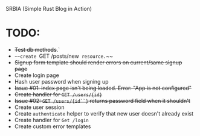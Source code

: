 SRBIA (Simple Rust Blog in Action)


TODO:
===============================================================================
- ~~Test db methods~~.`
- `~~create `GET /posts/new` resource.`~~
- ~~Signup form template should render errors on current/same signup page~~
- Create login page
- Hash user password when signing up
- ~~Issue #01: index page isn't being loaded. Error: "App is not configured"~~
- ~~Create handler for `GET /users/{id}`~~
- ~~Issue #02: `GET /users/{id``}` returns password field when it shouldn't~~
- Create user session
- Create `authenticate` helper to verify that new user doesn't already exist
- Create handler for `Get /login` 
- Create custom error templates
